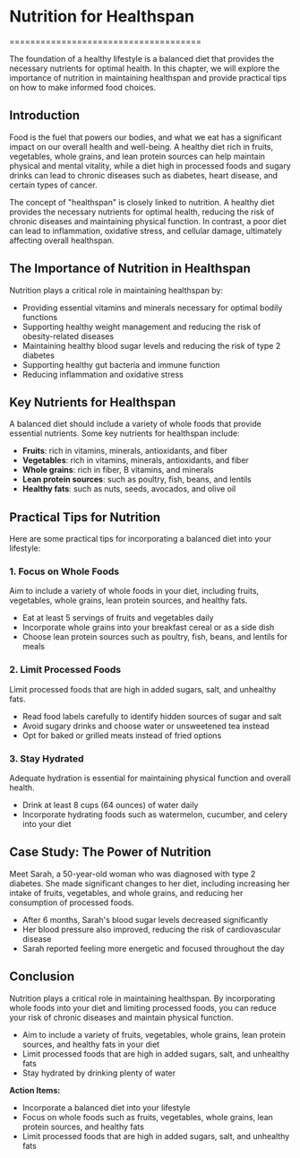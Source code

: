 # Nutrition for Healthspan
=====================================

The foundation of a healthy lifestyle is a balanced diet that provides the necessary nutrients for optimal health. In this chapter, we will explore the importance of nutrition in maintaining healthspan and provide practical tips on how to make informed food choices.

**Introduction**
---------------

Food is the fuel that powers our bodies, and what we eat has a significant impact on our overall health and well-being. A healthy diet rich in fruits, vegetables, whole grains, and lean protein sources can help maintain physical and mental vitality, while a diet high in processed foods and sugary drinks can lead to chronic diseases such as diabetes, heart disease, and certain types of cancer.

The concept of "healthspan" is closely linked to nutrition. A healthy diet provides the necessary nutrients for optimal health, reducing the risk of chronic diseases and maintaining physical function. In contrast, a poor diet can lead to inflammation, oxidative stress, and cellular damage, ultimately affecting overall healthspan.

**The Importance of Nutrition in Healthspan**
-----------------------------------------

Nutrition plays a critical role in maintaining healthspan by:

*   Providing essential vitamins and minerals necessary for optimal bodily functions
*   Supporting healthy weight management and reducing the risk of obesity-related diseases
*   Maintaining healthy blood sugar levels and reducing the risk of type 2 diabetes
*   Supporting healthy gut bacteria and immune function
*   Reducing inflammation and oxidative stress

**Key Nutrients for Healthspan**
-------------------------------

A balanced diet should include a variety of whole foods that provide essential nutrients. Some key nutrients for healthspan include:

*   **Fruits**: rich in vitamins, minerals, antioxidants, and fiber
*   **Vegetables**: rich in vitamins, minerals, antioxidants, and fiber
*   **Whole grains**: rich in fiber, B vitamins, and minerals
*   **Lean protein sources**: such as poultry, fish, beans, and lentils
*   **Healthy fats**: such as nuts, seeds, avocados, and olive oil

**Practical Tips for Nutrition**
-------------------------------

Here are some practical tips for incorporating a balanced diet into your lifestyle:

### 1. Focus on Whole Foods

Aim to include a variety of whole foods in your diet, including fruits, vegetables, whole grains, lean protein sources, and healthy fats.

*   Eat at least 5 servings of fruits and vegetables daily
*   Incorporate whole grains into your breakfast cereal or as a side dish
*   Choose lean protein sources such as poultry, fish, beans, and lentils for meals

### 2. Limit Processed Foods

Limit processed foods that are high in added sugars, salt, and unhealthy fats.

*   Read food labels carefully to identify hidden sources of sugar and salt
*   Avoid sugary drinks and choose water or unsweetened tea instead
*   Opt for baked or grilled meats instead of fried options

### 3. Stay Hydrated

Adequate hydration is essential for maintaining physical function and overall health.

*   Drink at least 8 cups (64 ounces) of water daily
*   Incorporate hydrating foods such as watermelon, cucumber, and celery into your diet

**Case Study: The Power of Nutrition**
--------------------------------------

Meet Sarah, a 50-year-old woman who was diagnosed with type 2 diabetes. She made significant changes to her diet, including increasing her intake of fruits, vegetables, and whole grains, and reducing her consumption of processed foods.

*   After 6 months, Sarah's blood sugar levels decreased significantly
*   Her blood pressure also improved, reducing the risk of cardiovascular disease
*   Sarah reported feeling more energetic and focused throughout the day

**Conclusion**
--------------

Nutrition plays a critical role in maintaining healthspan. By incorporating whole foods into your diet and limiting processed foods, you can reduce your risk of chronic diseases and maintain physical function.

*   Aim to include a variety of fruits, vegetables, whole grains, lean protein sources, and healthy fats in your diet
*   Limit processed foods that are high in added sugars, salt, and unhealthy fats
*   Stay hydrated by drinking plenty of water

**Action Items:**
- Incorporate a balanced diet into your lifestyle
- Focus on whole foods such as fruits, vegetables, whole grains, lean protein sources, and healthy fats
- Limit processed foods that are high in added sugars, salt, and unhealthy fats

